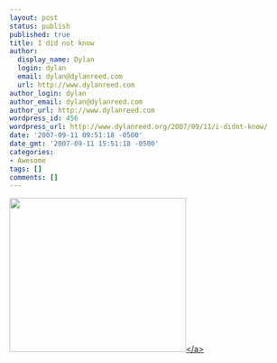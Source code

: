 ```yaml
---
layout: post
status: publish
published: true
title: I did not know
author:
  display_name: Dylan
  login: dylan
  email: dylan@dylanreed.com
  url: http://www.dylanreed.com
author_login: dylan
author_email: dylan@dylanreed.com
author_url: http://www.dylanreed.com
wordpress_id: 456
wordpress_url: http://www.dylanreed.org/2007/09/11/i-didnt-know/
date: '2007-09-11 09:51:18 -0500'
date_gmt: '2007-09-11 15:51:18 -0500'
categories:
- Awesome
tags: []
comments: []
---
```

<p><a href="http:&#47;&#47;www.lefthandedtoons.com&#47;"><img height="273" src="http:&#47;&#47;www.lefthandedtoons.com&#47;toons&#47;drew_didyouknowbats1.gif" width="313" border="0"&#47;><&#47;a></p>
